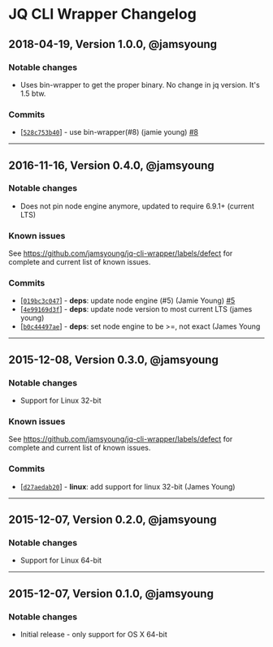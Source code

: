 # JQ CLI Wrapper Changelog

## 2018-04-19, Version 1.0.0, @jamsyoung

### Notable changes

* Uses bin-wrapper to get the proper binary. No change in jq version. It's 1.5 btw.

### Commits

* [[`528c753b40`](https://github.com/jamsyoung/jq-cli-wrapper/commit/528c753b40)] - use
  bin-wrapper(#8) (jamie young) [#8](https://github.com/jamsyoung/jq-cli-wrapper/pull/8)

---

## 2016-11-16, Version 0.4.0, @jamsyoung

### Notable changes

* Does not pin node engine anymore, updated to require 6.9.1+ (current LTS)

### Known issues

See https://github.com/jamsyoung/jq-cli-wrapper/labels/defect for complete and current list of known
issues.

### Commits

* [[`019bc3c047`](https://github.com/jamsyoung/jq-cli-wrapper/commit/019bc3c047)] - **deps**: update
  node engine (#5) (Jamie Young) [#5](https://github.com/jamsyoung/jq-cli-wrapper/pull/5)
* [[`4e99169d3f`](https://github.com/jamsyoung/jq-cli-wrapper/commit/4e99169d3f)] - **deps**: update
  node version to most current LTS (james young)
* [[`b0c44497ae`](https://github.com/jamsyoung/jq-cli-wrapper/commit/b0c44497ae)] - **deps**: set
  node engine to be >=, not exact (James Young

---

## 2015-12-08, Version 0.3.0, @jamsyoung

### Notable changes

* Support for Linux 32-bit

### Known issues

See https://github.com/jamsyoung/jq-cli-wrapper/labels/defect for complete and current list of known
issues.

### Commits

* [[`d27aedab20`](https://github.com/jamsyoung/jq-cli-wrapper/commit/d27aedab20)] - **linux**: add
  support for linux 32-bit (James Young)

---

## 2015-12-07, Version 0.2.0, @jamsyoung

### Notable changes

* Support for Linux 64-bit

---

## 2015-12-07, Version 0.1.0, @jamsyoung

### Notable changes

* Initial release - only support for OS X 64-bit
